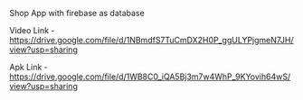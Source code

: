 Shop App with firebase as database 

Video Link - https://drive.google.com/file/d/1NBmdfS7TuCmDX2H0P_ggULYPjgmeN7JH/view?usp=sharing

Apk Link - https://drive.google.com/file/d/1WB8C0_iQA5Bj3m7w4WhP_9KYovih64wS/view?usp=sharing
